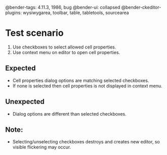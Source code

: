 @bender-tags: 4.11.3, 1986, bug
@bender-ui: collapsed
@bender-ckeditor-plugins: wysiwygarea, toolbar, table, tabletools, sourcearea

# Test scenario

1. Use checkboxes to select allowed cell properties.
1. Use context menu on editor to open cell properties.

## Expected

- Cell properties dialog options are matching selected checkboxes.
- If none is selected then cell properties is not displayed in context menu.

## Unexpected

- Dialog options are different than selected checkboxes.

## Note:

- Selecting/unselecting checkboxes destroys and creates new editor, so visible flickering may occur.
